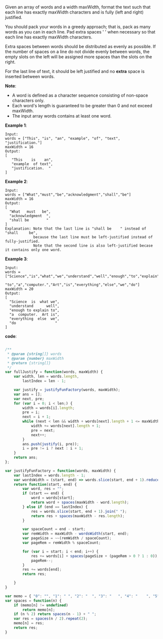 ﻿Given an array of words and a width maxWidth, format the text such that each line has exactly maxWidth characters and is fully (left and right) justified.

You should pack your words in a greedy approach; that is, pack as many words as you can in each line. Pad extra spaces ' ' when necessary so that each line has exactly maxWidth characters.

Extra spaces between words should be distributed as evenly as possible. If the number of spaces on a line do not divide evenly between words, the empty slots on the left will be assigned more spaces than the slots on the right.

For the last line of text, it should be left justified and no **extra** space is inserted between words.

**Note**:

- A word is defined as a character sequence consisting of non-space characters only.
- Each word's length is guaranteed to be greater than 0 and not exceed maxWidth.
- The input array words contains at least one word.

**Example 1**:
```
Input:
words = ["This", "is", "an", "example", "of", "text", "justification."]
maxWidth = 16
Output:
[
   "This    is    an",
   "example  of text",
   "justification.  "
]
```

**Example 2**:
```
Input:
words = ["What","must","be","acknowledgment","shall","be"]
maxWidth = 16
Output:
[
  "What   must   be",
  "acknowledgment  ",
  "shall be        "
]
Explanation: Note that the last line is "shall be    " instead of "shall     be",
             because the last line must be left-justified instead of fully-justified.
             Note that the second line is also left-justified becase it contains only one word.
```

**Example 3**:
```
Input:
words = ["Science","is","what","we","understand","well","enough","to","explain",
         "to","a","computer.","Art","is","everything","else","we","do"]
maxWidth = 20
Output:
[
  "Science  is  what we",
  "understand      well",
  "enough to explain to",
  "a  computer.  Art is",
  "everything  else  we",
  "do                  "
]
```

**code**:

```js

/**
 * @param {string[]} words
 * @param {number} maxWidth
 * @return {string[]}
 */
var fullJustify = function(words, maxWidth) {
    var width, len = words.length,
        lastIndex = len - 1;

    var justify = justifyFunFactory(words, maxWidth);
    var ans = [];
    var next, pre;
    for (var i = 0; i < len;) {
        width = words[i].length;
        pre = i;
        next = i + 1;
        while (next < len && width + words[next].length + 1 <= maxWidth) {
            width += words[next].length + 1;
            pre = next;
            next++;
        }
        ans.push(justify(i, pre));
        i = pre != i ? next : i + 1;
    }
    return ans;
};

var justifyFunFactory = function(words, maxWidth) {
    var lastIndex = words.length - 1;
    var wordsWidth = (start, end) => words.slice(start, end + 1).reduce((sum, word) => sum += word.length, 0);
    return function(start, end) {
        var word, res = "";
        if (start == end) {
            word = words[start];
            return word + spaces(maxWidth - word.length);
        } else if (end == lastIndex) {
            res = words.slice(start, end + 1).join(" ");
            return res + spaces(maxWidth - res.length);
        }

        var spaceCount = end - start;
        var remWidth = maxWidth - wordsWidth(start, end);
        var pageSize = ~~(remWidth / spaceCount);
        var pageRem = remWidth % spaceCount;

        for (var i = start; i < end; i++) {
            res += words[i] + spaces(pageSize + (pageRem > 0 ? 1 : 0));
            pageRem--;
        }
        res += words[end];
        return res;

    }
}

var memo = { "0": "", "1": " ", "2": "  ", "3": "   ", "4": "    ", "5": "     " };
var spaces = function(n) {
    if (memo[n] != undefined)
        return memo[n];
    if (n % 2) return spaces(n - 1) + " ";
    var res = spaces(n / 2).repeat(2);
    memo[n] = res;
    return res;
}

```
